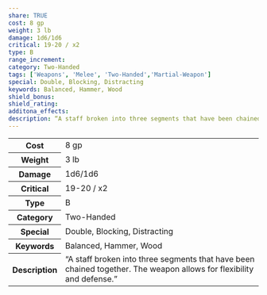 ```yaml
---
share: TRUE
cost: 8 gp
weight: 3 lb
damage: 1d6/1d6
critical: 19-20 / x2
type: B
range_increment: 
category: Two-Handed
tags: ['Weapons', 'Melee', 'Two-Handed','Martial-Weapon']
special: Double, Blocking, Distracting
keywords: Balanced, Hammer, Wood
shield_bonus: 
shield_rating: 
additona_effects: 
description: “A staff broken into three segments that have been chained together. The weapon allows for flexibility and defense.”
---
```

<p><span style="overflow-x: auto;"><table><tbody><tr><th>Cost</th><td>8 gp</td></tr><tr><th>Weight</th><td>3 lb</td></tr><tr><th>Damage</th><td>1d6/1d6</td></tr><tr><th>Critical</th><td>19-20 / x2</td></tr><tr><th>Type</th><td>B</td></tr><tr><th>Category</th><td>Two-Handed</td></tr><tr><th>Special</th><td>Double, Blocking, Distracting</td></tr><tr><th>Keywords</th><td>Balanced, Hammer, Wood</td></tr><tr><th>Description</th><td>“A staff broken into three segments that have been chained together. The weapon allows for flexibility and defense.”</td></tr></tbody></table></span></p>